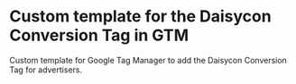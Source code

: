 # Custom template for the Daisycon Conversion Tag in GTM
Custom template for Google Tag Manager to add the Daisycon Conversion Tag for advertisers.
